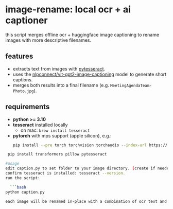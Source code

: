 # image-rename: local ocr + ai captioner

this script merges offline ocr + huggingface image captioning to rename images with more descriptive filenames.

## features
- extracts text from images with [pytesseract](https://github.com/madmaze/pytesseract).
- uses the [nlpconnect/vit-gpt2-image-captioning](https://huggingface.co/nlpconnect/vit-gpt2-image-captioning) model to generate short captions.
- merges both results into a final filename (e.g. `MeetingAgendaTeam-Photo.jpg`).

## requirements
- **python >= 3.10**
- **tesseract** installed locally  
  - on mac: `brew install tesseract`
- **pytorch** with mps support (apple silicon), e.g.:  
  ```bash
  pip install --pre torch torchvision torchaudio --index-url https://download.pytorch.org/whl/nightly/cpu


```bash
 pip install transformers pillow pytesseract

#usage
edit caption.py to set folder to your image directory. (create if needed)
confirm tesseract is installed: tesseract --version.
run the script:

  ```bash
python caption.py

each image will be renamed in-place with a combination of ocr text and ai-generated caption.
 
